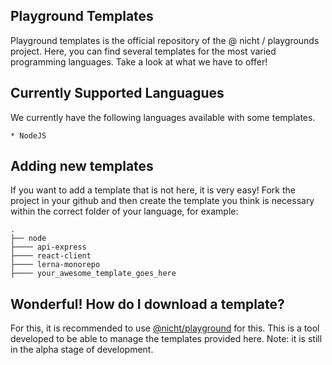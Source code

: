 ## Playground Templates
Playground templates is the official repository of the @ nicht / playgrounds project. Here, you can find several templates for the most varied programming languages. Take a look at what we have to offer!

## Currently Supported Languagues
We currently have the following languages available with some templates.

    * NodeJS

## Adding new templates
If you want to add a template that is not here, it is very easy! Fork the project in your github and then create the template you think is necessary within the correct folder of your language, for example:

    .
    ├── node
    ├──── api-express
    ├──── react-client
    ├──── lerna-monorepo
    ├──── your_awesome_template_goes_here
    
## Wonderful! How do I download a template?
For this, it is recommended to use [@nicht/playground](https://github.com/nicht/playground) for this. This is a tool developed to be able to manage the templates provided here. Note: it is still in the alpha stage of development.